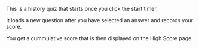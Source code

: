 This is a history quiz that starts once you click the start timer.

It loads a new question after you have selected an answer and records your score.

You get a cummulative score that is then displayed on the High Score page. 

